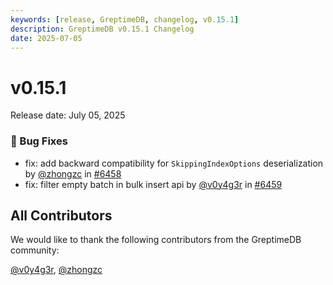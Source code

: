 ```yaml
---
keywords: [release, GreptimeDB, changelog, v0.15.1]
description: GreptimeDB v0.15.1 Changelog
date: 2025-07-05
---
```


# v0.15.1

Release date: July 05, 2025

### 🐛 Bug Fixes
* fix: add backward compatibility for `SkippingIndexOptions` deserialization by [@zhongzc](https://github.com/zhongzc) in [#6458](https://github.com/GreptimeTeam/greptimedb/pull/6458)
* fix: filter empty batch in bulk insert api by [@v0y4g3r](https://github.com/v0y4g3r) in [#6459](https://github.com/GreptimeTeam/greptimedb/pull/6459)

## All Contributors

We would like to thank the following contributors from the GreptimeDB community:

[@v0y4g3r](https://github.com/v0y4g3r), [@zhongzc](https://github.com/zhongzc)
